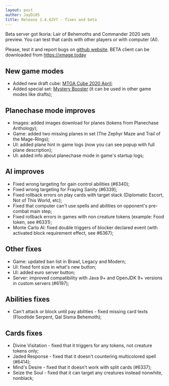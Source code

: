 ```yaml
---
layout: post
author: JayDi85
title: Release 1.4.42V7 - fixes and beta
---
```

Beta server got Ikoria: Lair of Behemoths and Commander 2020 sets preview. You can test that cards with other players or with computer (AI).

Please, test it and report bugs on [github website](https://github.com/magefree/mage/issues). BETA client can be downloaded from <a href="https://xmage.today">https://xmage.today</a>

## New game modes
* Added new draft cube: [MTGA Cube 2020 April](https://magic.wizards.com/en/articles/archive/magic-digital/mtg-arena-cube-sealed-card-list-2020-04-03);
* Added special set: [Mystery Booster](https://mtg.gamepedia.com/Mystery_Booster) (it can be used in other game modes like drafts);

## Planechase mode improves
* Images: added images download for planes (tokens from Planechase Anthology);
* Game: added two missing planes in set (The Zephyr Maze and Trail of the Mage-Rings);
* UI: added plane hint in game logs (now you can see popup with full plane description);
* UI: added info about planechase mode in game's startup logs;

## AI improves
* Fixed wrong targeting for gain control abilities (#6340); 
* Fixed wrong targeting for Fraying Sanity (#6339); 
* Fixed rollback errors on play cards with target stack (Diplomatic Escort, Not of This World, etc);
* Fixed that computer can't use spells and abilities on opponent's pre-combat main step;
* Fixed rollback errors in games with non creature tokens (example: Food token, see #6331);
* Monte Carlo AI: fixed double triggers of blocker declared event (with activated block requirement effect, see #6367);

## Other fixes
* Game: updated ban list in Brawl, Legacy and Modern;
* UI: fixed font size in what's new button;
* UI: added euro server button;
* Server: improved compatibility with Java 9+ and OpenJDK 9+ versions in custom servers (#6197);

## Abilities fixes
* Can't attack or block until pay abilities - fixed missing card texts (Floodtide Serpent, Qal Sisma Behemoth);

## Cards fixes
* Divine Visitation - fixed that it triggers for any tokens, not creature tokens only;
* Jaded Response - fixed that it doesn't countering multicolored spell (#6414);
* Mind's Desire - fixed that it doesn't work with split cards (#6337);
* Seize the Soul - fixed that it can target any creatures instead nonwhite, nonblack;